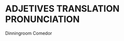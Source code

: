 
# ADJETIVES             TRANSLATION             PRONUNCIATION           

Dinningroom             Comedor                        